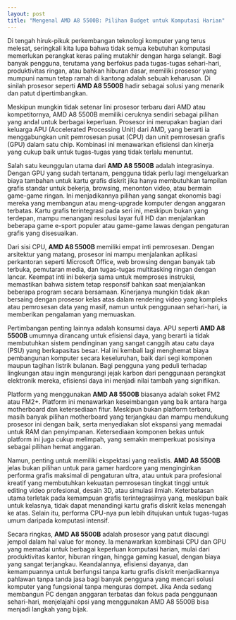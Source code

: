 ```yaml
---
layout: post
title: "Mengenal AMD A8 5500B: Pilihan Budget untuk Komputasi Harian"
---
```


Di tengah hiruk-pikuk perkembangan teknologi komputer yang terus melesat, seringkali kita lupa bahwa tidak semua kebutuhan komputasi memerlukan perangkat keras paling mutakhir dengan harga selangit. Bagi banyak pengguna, terutama yang berfokus pada tugas-tugas sehari-hari, produktivitas ringan, atau bahkan hiburan dasar, memiliki prosesor yang mumpuni namun tetap ramah di kantong adalah sebuah keharusan. Di sinilah prosesor seperti **AMD A8 5500B** hadir sebagai solusi yang menarik dan patut dipertimbangkan.

Meskipun mungkin tidak setenar lini prosesor terbaru dari AMD atau kompetitornya, AMD A8 5500B memiliki ceruknya sendiri sebagai pilihan yang andal untuk berbagai keperluan. Prosesor ini merupakan bagian dari keluarga APU (Accelerated Processing Unit) dari AMD, yang berarti ia menggabungkan unit pemrosesan pusat (CPU) dan unit pemrosesan grafis (GPU) dalam satu chip. Kombinasi ini menawarkan efisiensi dan kinerja yang cukup baik untuk tugas-tugas yang tidak terlalu menuntut.

Salah satu keunggulan utama dari **AMD A8 5500B** adalah integrasinya. Dengan GPU yang sudah tertanam, pengguna tidak perlu lagi mengeluarkan biaya tambahan untuk kartu grafis diskrit jika hanya membutuhkan tampilan grafis standar untuk bekerja, browsing, menonton video, atau bermain game-game ringan. Ini menjadikannya pilihan yang sangat ekonomis bagi mereka yang membangun atau meng-upgrade komputer dengan anggaran terbatas. Kartu grafis terintegrasi pada seri ini, meskipun bukan yang terdepan, mampu menangani resolusi layar full HD dan menjalankan beberapa game e-sport populer atau game-game lawas dengan pengaturan grafis yang disesuaikan.

Dari sisi CPU, **AMD A8 5500B** memiliki empat inti pemrosesan. Dengan arsitektur yang matang, prosesor ini mampu menjalankan aplikasi perkantoran seperti Microsoft Office, web browsing dengan banyak tab terbuka, pemutaran media, dan tugas-tugas multitasking ringan dengan lancar. Keempat inti ini bekerja sama untuk memproses instruksi, memastikan bahwa sistem tetap responsif bahkan saat menjalankan beberapa program secara bersamaan. Kinerjanya mungkin tidak akan bersaing dengan prosesor kelas atas dalam rendering video yang kompleks atau pemrosesan data yang masif, namun untuk penggunaan sehari-hari, ia memberikan pengalaman yang memuaskan.

Pertimbangan penting lainnya adalah konsumsi daya. APU seperti **AMD A8 5500B** umumnya dirancang untuk efisiensi daya, yang berarti ia tidak membutuhkan sistem pendinginan yang sangat canggih atau catu daya (PSU) yang berkapasitas besar. Hal ini kembali lagi menghemat biaya pembangunan komputer secara keseluruhan, baik dari segi komponen maupun tagihan listrik bulanan. Bagi pengguna yang peduli terhadap lingkungan atau ingin mengurangi jejak karbon dari penggunaan perangkat elektronik mereka, efisiensi daya ini menjadi nilai tambah yang signifikan.

Platform yang menggunakan **AMD A8 5500B** biasanya adalah soket FM2 atau FM2+. Platform ini menawarkan keseimbangan yang baik antara harga motherboard dan ketersediaan fitur. Meskipun bukan platform terbaru, masih banyak pilihan motherboard yang terjangkau dan mampu mendukung prosesor ini dengan baik, serta menyediakan slot ekspansi yang memadai untuk RAM dan penyimpanan. Ketersediaan komponen bekas untuk platform ini juga cukup melimpah, yang semakin memperkuat posisinya sebagai pilihan hemat anggaran.

Namun, penting untuk memiliki ekspektasi yang realistis. **AMD A8 5500B** jelas bukan pilihan untuk para gamer hardcore yang menginginkan performa grafis maksimal di pengaturan ultra, atau untuk para profesional kreatif yang membutuhkan kekuatan pemrosesan tingkat tinggi untuk editing video profesional, desain 3D, atau simulasi ilmiah. Keterbatasan utama terletak pada kemampuan grafis terintegrasinya yang, meskipun baik untuk kelasnya, tidak dapat menandingi kartu grafis diskrit kelas menengah ke atas. Selain itu, performa CPU-nya pun lebih ditujukan untuk tugas-tugas umum daripada komputasi intensif.

Secara ringkas, **AMD A8 5500B** adalah prosesor yang patut diacungi jempol dalam hal value for money. Ia menawarkan kombinasi CPU dan GPU yang memadai untuk berbagai keperluan komputasi harian, mulai dari produktivitas kantor, hiburan ringan, hingga gaming kasual, dengan biaya yang sangat terjangkau. Keandalannya, efisiensi dayanya, dan kemampuannya untuk berfungsi tanpa kartu grafis diskrit menjadikannya pahlawan tanpa tanda jasa bagi banyak pengguna yang mencari solusi komputer yang fungsional tanpa menguras dompet. Jika Anda sedang membangun PC dengan anggaran terbatas dan fokus pada penggunaan sehari-hari, menjelajahi opsi yang menggunakan AMD A8 5500B bisa menjadi langkah yang bijak.
